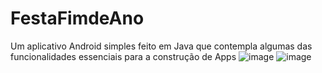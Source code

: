 # FestaFimdeAno
Um aplicativo Android simples feito em Java que contempla algumas das funcionalidades essenciais para a construção de Apps
![image](https://user-images.githubusercontent.com/39336736/124413199-8b454300-dd26-11eb-827a-93ed86093c51.png)
![image](https://user-images.githubusercontent.com/39336736/124413241-97c99b80-dd26-11eb-931e-5c643b0aeadf.png)
